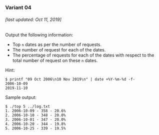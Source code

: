 ### Variant 04

###### [last updated: Oct 11, 2019]

Output the following information:

* Top `n` dates as per the number of requests.
* The number of request for each of the dates.
* The percentage of requests for each of the dates with respect to the total number of request on these `n` dates.

Hint:
```
$ printf "09 Oct 2006\n10 Nov 2019\n" | date +%Y-%m-%d -f-
2006-10-09
2019-11-10
```

Sample output:

```
$ ./top 5 ../log.txt
1. 2006-10-09 - 358 - 20.6%
2. 2006-10-10 - 348 - 20.0%
3. 2006-10-01 - 347 - 20.0%
4. 2006-10-20 - 344 - 19.8%
5. 2006-10-25 - 339 - 19.5%
```
